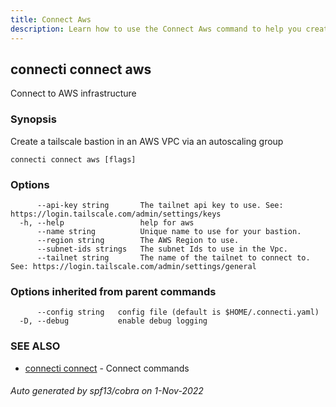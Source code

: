 ```yaml
---
title: Connect Aws
description: Learn how to use the Connect Aws command to help you create, manage, and destroy private subnet connections.
---
```

## connecti connect aws

Connect to AWS infrastructure

### Synopsis

Create a tailscale bastion in an AWS VPC via an autoscaling group

```
connecti connect aws [flags]
```

### Options

```
      --api-key string       The tailnet api key to use. See: https://login.tailscale.com/admin/settings/keys
  -h, --help                 help for aws
      --name string          Unique name to use for your bastion.
      --region string        The AWS Region to use.
      --subnet-ids strings   The subnet Ids to use in the Vpc.
      --tailnet string       The name of the tailnet to connect to. See: https://login.tailscale.com/admin/settings/general
```

### Options inherited from parent commands

```
      --config string   config file (default is $HOME/.connecti.yaml)
  -D, --debug           enable debug logging
```

### SEE ALSO

* [connecti connect](/docs/connect)	 - Connect commands

###### Auto generated by spf13/cobra on 1-Nov-2022

